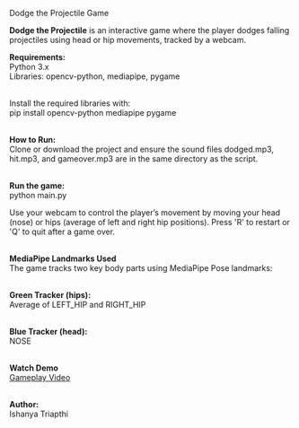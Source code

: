 Dodge the Projectile Game

**Dodge the Projectile** is an interactive game where the player dodges falling projectiles using head or hip movements, tracked by a webcam. 

**Requirements:**
<br>Python 3.x <br/>
Libraries: opencv-python, mediapipe, pygame

<br>Install the required libraries with:<br/>
pip install opencv-python mediapipe pygame

**<br>How to Run:<br/>**
Clone or download the project and ensure the sound files dodged.mp3, hit.mp3, and gameover.mp3 are in the same directory as the script.

**<br>Run the game:<br/>**
python main.py


Use your webcam to control the player’s movement by moving your head (nose) or hips (average of left and right hip positions).
Press 'R' to restart or 'Q' to quit after a game over.

**<br>MediaPipe Landmarks Used<br/>**
The game tracks two key body parts using MediaPipe Pose landmarks:

**<br>Green Tracker (hips):<br/>**
Average of LEFT_HIP and RIGHT_HIP

**<br>Blue Tracker (head):<br/>**
NOSE

<br> **Watch Demo**<br/>
[Gameplay Video](https://drive.google.com/file/d/1JFrgUcLlCMQeUTNEicPZJHKBQ7cMgn_4/view?usp=sharing)

**<br/>Author: <br/>**
Ishanya Triapthi
